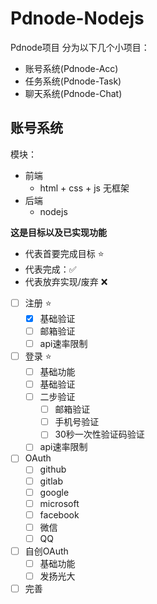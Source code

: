 # Pdnode-Nodejs
Pdnode项目
分为以下几个小项目：
- 账号系统(Pdnode-Acc)
- 任务系统(Pdnode-Task)
- 聊天系统(Pdnode-Chat)

## 账号系统
模块：
- 前端
  - html + css + js 无框架
- 后端
  - nodejs
 

**这是目标以及已实现功能**


- 代表首要完成目标 ⭐
- 代表完成：✅
- 代表放弃实现/废弃 ❌

- [ ] 注册 ⭐
  - [x] 基础验证 
  - [ ] 邮箱验证
  - [ ] api速率限制
- [ ] 登录 ⭐
  - [ ] 基础功能
  - [ ] 基础验证
  - [ ] 二步验证
    - [ ] 邮箱验证
    - [ ] 手机号验证
    - [ ] 30秒一次性验证码验证
  - [ ] api速率限制
- [ ] OAuth
  - [ ] github
  - [ ] gitlab
  - [ ] google
  - [ ] microsoft
  - [ ] facebook
  - [ ] 微信
  - [ ] QQ
- [ ] 自创OAuth
  - [ ] 基础功能
  - [ ] 发扬光大
- [ ] 完善
